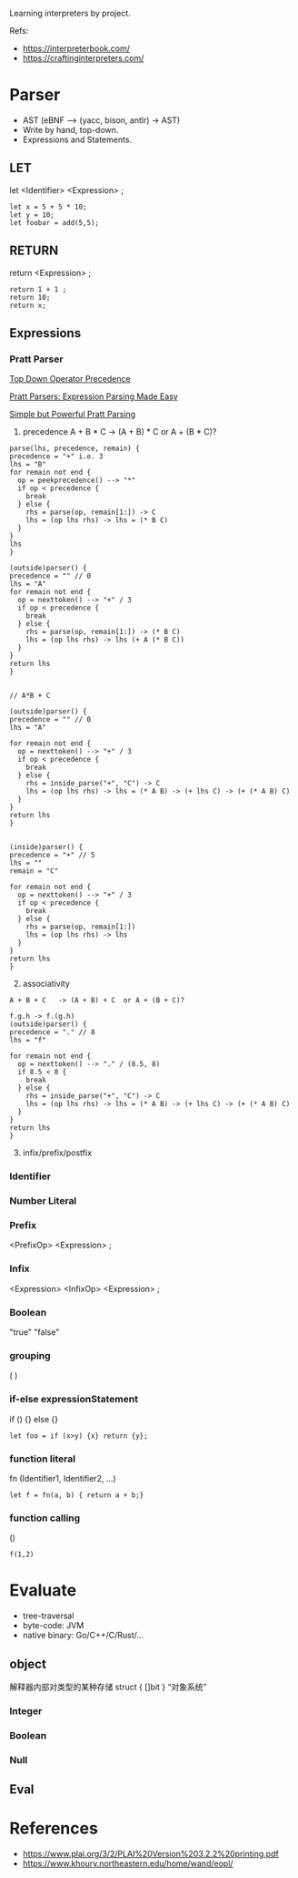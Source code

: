 Learning interpreters by project.

Refs:
- https://interpreterbook.com/
- https://craftinginterpreters.com/

# Parser
- AST (eBNF --> (yacc, bison, antlr) -> AST)
- Write by hand, top-down.
- Expressions and Statements.

## LET
let \<Identifier> \<Expression> ;
```
let x = 5 + 5 * 10;
let y = 10;
let foobar = add(5,5);
```

## RETURN 
return \<Expression> ;
```
return 1 + 1 ;
return 10;
return x;
```

## Expressions 
### Pratt Parser
[Top Down Operator Precedence](https://tdop.github.io/)

[Pratt Parsers: Expression Parsing Made Easy ](https://journal.stuffwithstuff.com/2011/03/19/pratt-parsers-expression-parsing-made-easy/)

[Simple but Powerful Pratt Parsing](https://matklad.github.io/2020/04/13/simple-but-powerful-pratt-parsing.html)

1. precedence
A + B * C -> (A + B) * C or A + (B * C)?
```
parse(lhs, precedence, remain) {
precedence = "+" i.e. 3
lhs = "B"
for remain not end {
  op = peekprecedence() --> "*"
  if op < precedence {
    break
  } else {
    rhs = parse(op, remain[1:]) -> C
    lhs = (op lhs rhs) -> lhs = (* B C)
  }
}
lhs
}

(outside)parser() {
precedence = "" // 0 
lhs = "A"
for remain not end {
  op = nexttoken() --> "+" / 3
  if op < precedence {
    break
  } else {
    rhs = parse(op, remain[1:]) -> (* B C)
    lhs = (op lhs rhs) -> lhs (+ A (* B C))
  }
}
return lhs
}


// A*B + C

(outside)parser() {
precedence = "" // 0 
lhs = "A"

for remain not end {
  op = nexttoken() --> "+" / 3
  if op < precedence {
    break
  } else {
    rhs = inside_parse("+", "C") -> C
    lhs = (op lhs rhs) -> lhs = (* A B) -> (+ lhs C) -> (+ (* A B) C)
  }
}
return lhs
}


(inside)parser() {
precedence = "+" // 5
lhs = ""
remain = "C"

for remain not end {
  op = nexttoken() --> "+" / 3
  if op < precedence {
    break
  } else {
    rhs = parse(op, remain[1:])
    lhs = (op lhs rhs) -> lhs 
  }
}
return lhs
}
```

2. associativity
```
A + B + C   -> (A + B) + C  or A + (B + C)?

f.g.h -> f.(g.h)
(outside)parser() {
precedence = "." // 8
lhs = "f"

for remain not end {
  op = nexttoken() --> "." / (8.5, 8)
  if 8.5 < 8 {
    break
  } else {
    rhs = inside_parse("+", "C") -> C
    lhs = (op lhs rhs) -> lhs = (* A B) -> (+ lhs C) -> (+ (* A B) C)
  }
}
return lhs
}
```

3. infix/prefix/postfix

### Identifier
### Number Literal
### Prefix
\<PrefixOp> \<Expression> ;
### Infix
\<Expression> \<InfixOp> \<Expression> ;
### Boolean
"true"
"false"

### grouping
( <Expression> )

### if-else expressionStatement
if (<condition>) {<block>} else {<block>}
```
let foo = if (x>y) {x} return {y};
```
### function literal
fn <Params list> <Body>
<Params list> (Identifier1, Identifier2, ...)
```
let f = fn(a, b) { return a + b;}
```

### function calling
<Expression>(<Expression list>)
```
f(1,2)
```

# Evaluate
- tree-traversal
- byte-code: JVM
- native binary: Go/C++/C/Rust/...
## object
解释器内部对类型的某种存储
struct {
  []bit
}
“对象系统”
### Integer
### Boolean
### Null

## Eval

# References
- https://www.plai.org/3/2/PLAI%20Version%203.2.2%20printing.pdf
- https://www.khoury.northeastern.edu/home/wand/eopl/
